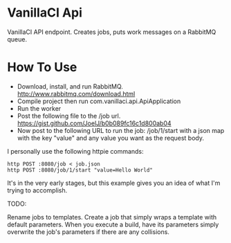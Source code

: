VanillaCI Api
===

VanillaCI API endpoint. Creates jobs, puts work messages on a RabbitMQ queue.

How To Use
==========

- Download, install, and run RabbitMQ. http://www.rabbitmq.com/download.html
- Compile project then run com.vanillaci.api.ApiApplication
- Run the worker
- Post the following file to the /job url. https://gist.github.com/JoelJ/b0b089fc16c1d800ab04
- Now post to the following URL to run the job: /job/1/start with a json map with the key "value" and any value you want as the request body.


I personally use the following httpie commands:

    http POST :8080/job < job.json
    http POST :8080/job/1/start "value=Hello World"

It's in the very early stages, but this example gives you an idea of what I'm trying to accomplish.


TODO:

Rename jobs to templates.
Create a job that simply wraps a template with default parameters.
When you execute a build, have its parameters simply overwrite the job's parameters if there are any collisions.
